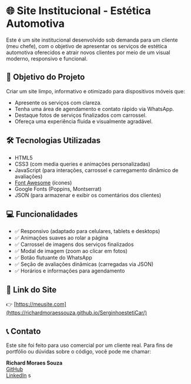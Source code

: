 # 🌐 Site Institucional - Estética Automotiva

Este é um site institucional desenvolvido sob demanda para um cliente (meu chefe), com o objetivo de apresentar os serviços de estética automotiva oferecidos e atrair novos clientes por meio de um visual moderno, responsivo e funcional.

## 📌 Objetivo do Projeto

Criar um site limpo, informativo e otimizado para dispositivos móveis que:

- Apresente os serviços com clareza.
- Tenha uma área de agendamento e contato rápido via WhatsApp.
- Destaque fotos de serviços finalizados com carrossel.
- Ofereça uma experiência fluida e visualmente agradável.

## 🛠️ Tecnologias Utilizadas

- HTML5
- CSS3 (com media queries e animações personalizadas)
- JavaScript (para interações, carrossel e carregamento dinâmico de avaliações)
- [Font Awesome](https://fontawesome.com/) (ícones)
- Google Fonts (Poppins, Montserrat)
- JSON (para armazenar e exibir os comentários dos clientes)

## 💻 Funcionalidades

- ✅ Responsivo (adaptado para celulares, tablets e desktops)
- ✅ Animações suaves ao rolar a página
- ✅ Carrossel de imagens dos serviços finalizados
- ✅ Modal de imagem (zoom ao clicar em fotos)
- ✅ Botão flutuante do WhatsApp
- ✅ Seção de avaliações dinâmicas (carregadas via JSON)
- ✅ Horários e informações para agendamento

## 🔗 Link do Site

👉 [https://meusite.com](https://richardmoraessouza.github.io/SerginhoestetiCar/)

## 📞 Contato

Este site foi feito para uso comercial por um cliente real. Para fins de portfólio ou dúvidas sobre o código, você pode me chamar:

**Richard Moraes Souza**  
[GitHub](https://github.com/richardmoraessouza)  
[LinkedIn](https://www.linkedin.com/in/richard/)
s
